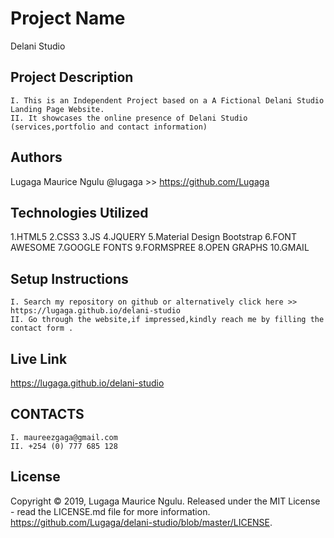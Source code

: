 # Project Name
Delani Studio

## Project Description
    I. This is an Independent Project based on a A Fictional Delani Studio Landing Page Website.
    II. It showcases the online presence of Delani Studio (services,portfolio and contact information)

    

## Authors
Lugaga Maurice Ngulu 
@lugaga >> https://github.com/Lugaga

## Technologies Utilized
1.HTML5
2.CSS3
3.JS
4.JQUERY
5.Material Design Bootstrap
6.FONT AWESOME
7.GOOGLE FONTS
9.FORMSPREE
8.OPEN GRAPHS
10.GMAIL

## Setup Instructions
    I. Search my repository on github or alternatively click here >> https://lugaga.github.io/delani-studio
    II. Go through the website,if impressed,kindly reach me by filling the contact form .         

## Live Link
 https://lugaga.github.io/delani-studio

## CONTACTS
    I. maureezgaga@gmail.com
    II. +254 (0) 777 685 128

## License
Copyright © 2019, Lugaga Maurice Ngulu. Released under the MIT License - read the LICENSE.md file for more information.
https://github.com/Lugaga/delani-studio/blob/master/LICENSE.
    
